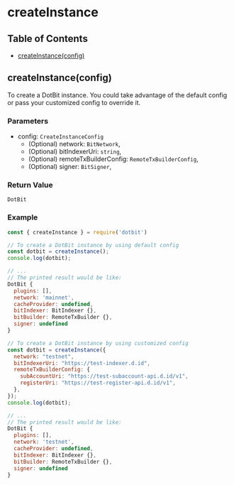 # createInstance
## Table of Contents
- [createInstance(config)](#createinstanceconfig)

## createInstance(config)
To create a DotBit instance. You could take advantage of the default config or pass your customized config to override it.
### Parameters
- config: `CreateInstanceConfig`
  - (Optional) network: `BitNetwork`,
  - (Optional) bitIndexerUri: `string`,
  - (Optional) remoteTxBuilderConfig: `RemoteTxBuilderConfig`,
  - (Optional) signer: `BitSigner`,
### Return Value
`DotBit`
### Example
```javascript
const { createInstance } = require('dotbit')

// To create a DotBit instance by using default config
const dotbit = createInstance();
console.log(dotbit);

// ...
// The printed result would be like:
DotBit {
  plugins: [],
  network: 'mainnet',
  cacheProvider: undefined,
  bitIndexer: BitIndexer {},
  bitBuilder: RemoteTxBuilder {},
  signer: undefined
}

// To create a DotBit instance by using customized config
const dotbit = createInstance({
  network: "testnet",
  bitIndexerUri: "https://test-indexer.d.id",
  remoteTxBuilderConfig: {
    subAccountUri: "https://test-subaccount-api.d.id/v1",
    registerUri: "https://test-register-api.d.id/v1",
  },
});
console.log(dotbit);

// ...
// The printed result would be like:
DotBit {
  plugins: [],
  network: 'testnet',
  cacheProvider: undefined,
  bitIndexer: BitIndexer {},
  bitBuilder: RemoteTxBuilder {},
  signer: undefined
}
```
